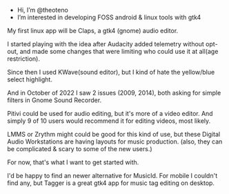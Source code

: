 - Hi, I’m @theoteno
- I’m interested in developing FOSS android & linux tools with gtk4

My first linux app will be Claps, a gtk4 (gnome) audio editor.

I started playing with the idea after Audacity added telemetry without opt-out,
 and made some changes that were limiting who could use it at all(age restriction).

Since then I used KWave(sound editor), but I kind of hate the yellow/blue select highlight.

And in October of 2022 I saw 2 issues (2009, 2014), both asking for simple filters in Gnome Sound Recorder.

Pitivi could be used for audio editing, but it's more of a video editor.
And simply 9 of 10 users would recommend it for editing videos, most likely.

LMMS or Zrythm might could be good for this kind of use, but these Digital Audio Workstations are having layouts for music production. (also, they can be complicated & scary to some of the new users.)

For now, that's what I want to get started with.

I'd be happy to find an newer alternative for MusicId. For mobile I couldn't find any, but Tagger is a great gtk4 app for music tag editing on desktop.

<!---
theoteno/theoteno is a special repository because its `README.md` (this file) appears on your GitHub profile.
You can click the Preview link to take a look at your changes.
--->
